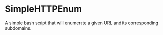 # SimpleHTTPEnum
A simple bash script that will enumerate a given URL and its corresponding subdomains.
